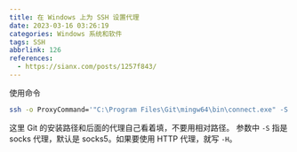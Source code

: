```yaml
---
title: 在 Windows 上为 SSH 设置代理
date: 2023-03-16 03:26:19
categories: Windows 系统和软件
tags: SSH
abbrlink: 126
references:
  - https://sianx.com/posts/1257f843/
---
```

使用命令

```sh
ssh -o ProxyCommand='"C:\Program Files\Git\mingw64\bin\connect.exe" -S 127.0.0.1:1080 %h %p' remoteuser@remotehost
```

这里 Git 的安装路径和后面的代理自己看着填，不要用相对路径。
参数中 `-S` 指是 socks 代理，默认是 socks5。如果要使用 HTTP 代理，就写 `-H`。
